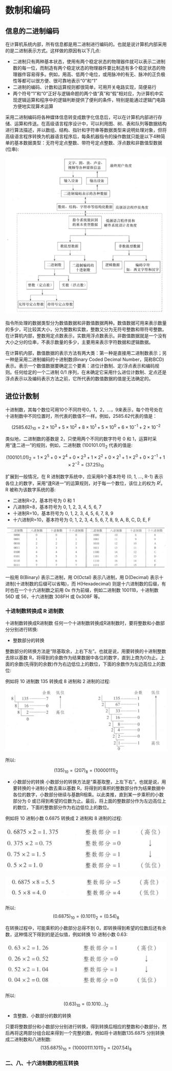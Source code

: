 # 数制和编码

## 信息的二进制编码

在计算机系统内部，所有信息都是用二进制进行编码的。也就是说计算机内部采用的是二进制表示方式。这样做的原因有以下几点:
- 二进制只有两种基本状态，使用有两个稳定状态的物理器件就可以表示二进制数的每一位，而制造有两个稳定状态的物理器件要比制造有多个稳定状态的物理器件容易得多。例如，用高、低两个电位，或用脉冲的有无、脉冲的正负极性等都可以很方便、很可靠地表示“0”和“1”
- 二进制的编码、计数和运算规则都很简单，可用开关电路实现，简便易行
- 两个符号“1”和“0”正好与逻辑命题的两个值“真”和“假”相对应，为计算机中实现逻辑运算和程序中的逻辑判断提供了便利的条件，特别是能通过逻辑门电路方便地实现算术运算

采用二进制编码将各种媒体信息转变成数字化信息后，可以在计算机内部进行存储、运算和传送。在高级语言程序设计中，可以利用图、树、表和队列等数据结构进行算法描述，并以数组、结构、指针和字符串等数据类型来说明处理对象，但将高级语言程序转换为机器语言程序后，每条机器指令的操作数就只能是以下4种简单的基本数据类型：无符号定点整数、带符号定点整数、浮点数和非数值型数据(位串):

![](./imgs/message.png)


指令所处理的数据类型分为数值数据和非数值数据两种。数值数据可用来表示数量的多少，可比较其大小，分为整数和实数，整数又分为无符号整数和带符号整数。在计算机内部，整数用定点数表示，实数用浮点数表示。非数值数据就是一个没有大小之分的位串，不表示数量的多少，主要用来表示字符数据和逻辑数据。

在计算机内部，数值数据的表示方法有两大类：第一种是直接用二进制数表示；另一种是采用二进制编码的十进制数(Binary Coded Decimal Number，简称BCD)表示。表示一个数值数据要确定三个要素：进位计数制、定/浮点表示和编码规则。任何给定的一个二进制 0/1 序列，在未确定它采用什么进位计数制、定点还是浮点表示以及编码表示方法之前，它所代表的数值数据的值是无法确定的。


## 进位计数制
十进制数，其每个数位可用10个不同符号0，1，2，...，9来表示，每个符号处在十进制数中不同位置时，所代表的数值不一样。例如，2585.62代表的值是：

$$
(2585.62)_{10} = 2 \times 10^3 + 5 \times 10^2 + 8 \times 10^1 + 5 \times 10^0 + 6 \times 10^{-1} + 2 \times 10^{-2}
$$

类似地，二进制数的基数是 2，只使用两个不同的数字符号 0 和 1，运算时采用“逢二进一”的规则，例如，二进制数 $(100101.01)_2$ 代表的值是:

$$
(100101.01)_2 = 1 \times 2^5 + 0 \times 2^4 + 0 \times 2^3 + 1 \times 2^2 + 0 \times 2^1 + 1 \times 2^0 + 0 \times 2^{-1} + 1 \times 2^{-2} = (37.25)_{10}
$$


扩展到一般情况，在 R 进制数字系统中，应采用R个基本符号 (0, 1, ..., R-1) 表示各位上的数字，采用“逢R进一”的运算规则，对于每一个数位，该位上的权为 $R^i$。R 被称为该数字系统的基:

- 二进制R=2，基本符号为 0 和 1
- 八进制R=8，基本符号为 0, 1, 2, 3, 4, 5, 6, 7
- 十进制R=10，基本符号为 0, 1, 2, 3, 4, 5, 6, 7, 8, 9
- 十六进制R=10，基本符号为 0, 1, 2, 3, 4, 5, 6, 7, 8, 9, A, B, C, D, E, F

![](./imgs/data_base.png)


一般用 B(Binary) 表示二进制，用 O(Octal) 表示八进制，用 D(Decimal) 表示十进制(十进制数的后缀可以省略)，而 H(Hexadecimal) 则是十六进制数的后缀，有时也在一个十六进制数之前用 0x 作为前缀，例如二进制数 10011B，十进制数 56D 或 56，十六进制数 308FH 或 0x308F 等。


### 十进制数转换成 R 进制数

十进制数转换成R进制数 任何一个十进制数转换成R进制数时，要将整数和小数部分分别进行转换:

- 整数部分的转换 

整数部分的转换方法是“除基取余，上右下左”。也就是说，用要转换的十进制整数去除以基数 R，将得到的余数作为结果数据中各位的数字，直到上商为0为止。上面的余数(先得到的余数)作为右边低位上的数位，下面的余数作为左边高位上的数位:

例如将 10 进制数 135 转换成 8 进制和 2 进制的过程:

![](./imgs/base_convert.png)

所以:

$$
(135)_10=(207)_8=(10000111)_2
$$

- 小数部分的转换
小数部分的转换方法是“乘基取整，上左下右”。也就是说，用要转换的十进制小数去乘以基数 R，将得到的乘积的整数部分作为结果数据中各位的数字，小数部分继续与基数R相乘。以此类推，直到某一步乘积的小数部分为 0 或已得到希望的位数为止。最后，将上面的整数部分作为左边高位上的数位，下面的整数部分作为右边低位上的数位。

例如将 10 进制小数 0.6875 转换成 2 进制和 8 进制的过程:

![](./imgs/base_convert2.png)

![](./imgs/base_convert3.png)


所以:
$$
(0.6875)_10 = (0.1011)_2=(0.54)_8
$$

在转换过程中，可能乘积的小数部分总得不到 0，即转换得到希望的位数后还有余数，这种情况下得到的是近似值，例如转换 10 进制小数 0.63:

![](./imgs/base_convert4.png)

所以:
$$
(0.63)_10=(0.1010...)_2
$$

- 含整数、小数部分的数的转换

只要将整数部分和小数部分分别进行转换，得到转换后相应的整数和小数部分，然后再将这两部分组合起来得到一个完整的数，例如将十进制数135.6875 分别转换成二进制数和八进制数:
$$
(135.6875)_10=(10000111.1011)_2=(207.54)_8
$$


### 二、八、十六进制数的相互转换

